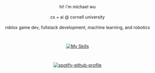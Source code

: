 &nbsp;<div align='center'>  hi! i'm michael wu </div>
&nbsp;<div align='center'>  cs + ai @ cornell university </div>
&nbsp;<div align='center'>  roblox game dev, fullstack development, machine learning, and robotics </div>


&nbsp;<div align='center'>
  [![My Skills](https://skillicons.dev/icons?i=js,html,css,react,express,mongodb,nextjs,typescript,aws,docker,python,java,lua)](https://skillicons.dev)
</div>

&nbsp;<div align='center'>
  [![spotify-github-profile](https://spotify-github-profile.kittinanx.com/api/view?uid=rfc7wgtyeteipozumnvinfv7z&cover_image=false&theme=default&show_offline=false&background_color=121212&interchange=false)](https://github.com/kittinan/spotify-github-profile)
</div>

<!--
**michaelwu2004/michaelwu2004** is a ✨ _special_ ✨ repository because its `README.md` (this file) appears on your GitHub profile.
-->
